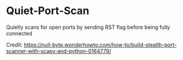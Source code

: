 # Quiet-Port-Scan
Quietly scans for open ports by sending RST flag before being fully connected

Credit: https://null-byte.wonderhowto.com/how-to/build-stealth-port-scanner-with-scapy-and-python-0164779/

